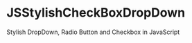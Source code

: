 JSStylishCheckBoxDropDown
=========================

Stylish DropDown, Radio Button and Checkbox in JavaScript